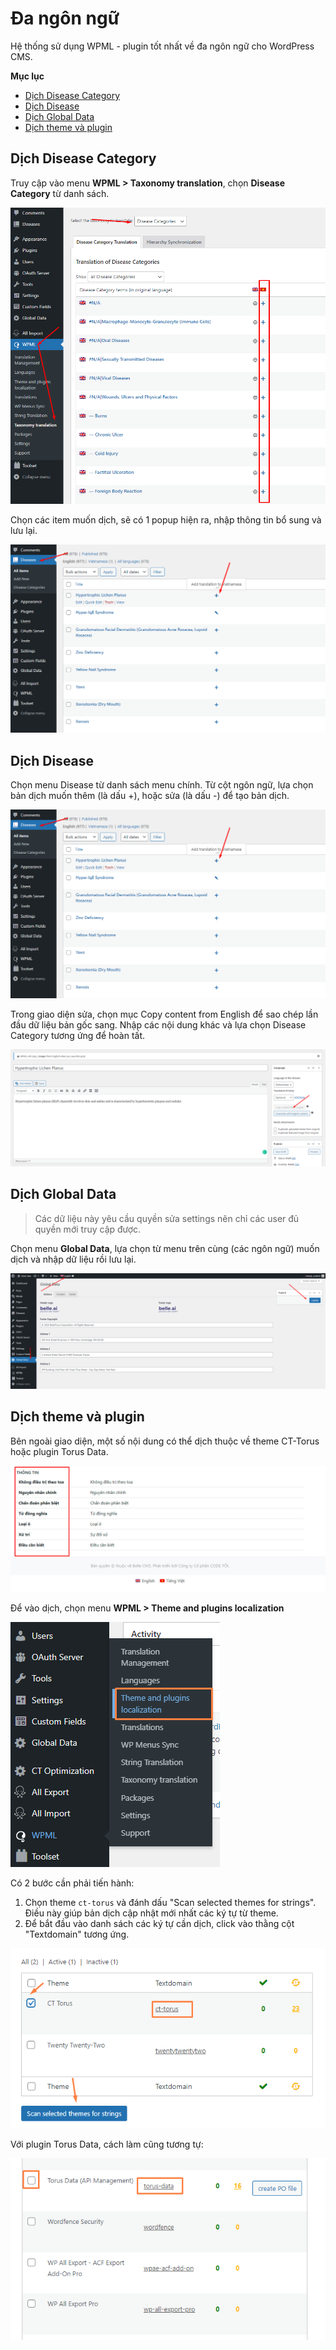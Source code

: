 # Đa ngôn ngữ

Hệ thống sử dụng WPML - plugin tốt nhất về đa ngôn ngữ cho WordPress CMS.

**Mục lục**

- [Dịch Disease Category](#dịch-disease-category)
- [Dịch Disease](#dịch-disease)
- [Dịch Global Data](#dịch-global-data)
- [Dịch theme và plugin](#dịch-theme-và-plugin)

## Dịch Disease Category

Truy cập vào menu **WPML > Taxonomy translation**, chọn **Disease Category** từ danh sách.

![Dịch term Disease Category](wpml-term-translate-1.png)

Chọn các item muốn dịch, sẽ có 1 popup hiện ra, nhập thông tin bổ sung và lưu lại.

![Popup dịch term](wpml-disease-translate-1.png)

## Dịch Disease

Chọn menu Disease từ danh sách menu chính. Từ cột ngôn ngữ, lựa chọn bản dịch muốn thêm (là dấu +), hoặc sửa (là dấu -) để tạo bản dịch.

![Dịch Disease](wpml-disease-translate-1.png)

Trong giao diện sửa, chọn mục Copy content from English để sao chép lần đầu dữ liệu bản gốc sang. Nhập các nội dung khác và lựa chọn Disease Category tương ứng để hoàn tất.

![Dịch Disease](wpml-disease-translate-2.png)

## Dịch Global Data

> Các dữ liệu này yêu cầu quyền sửa settings nên chỉ các user đủ quyền mới truy cập được.

Chọn menu **Global Data**, lựa chọn từ menu trên cùng (các ngôn ngữ) muốn dịch và nhập dữ liệu rồi lưu lại.

![Dịch Global Data](wpml-translate-acf-options.png)

## Dịch theme và plugin

Bên ngoài giao diện, một số nội dung có thể dịch thuộc về theme CT-Torus hoặc plugin Torus Data.

![Nội dung có thể dịch](wpml-translate-theme-1.jpg)

Để vào dịch, chọn menu **WPML > Theme and plugins localization**

![Vào menu dịch theme và plugin](wpml-translate-theme-2.png)

Có 2 bước cần phải tiến hành:

1. Chọn theme `ct-torus` và đánh dấu "Scan selected themes for strings". Điều này giúp bản dịch cập nhật mới nhất các ký tự từ theme.
2. Để bắt đầu vào danh sách các ký tự cần dịch, click vào thằng cột "Textdomain" tương ứng.

![Dịch theme](wpml-translate-theme-3.png)

Với plugin Torus Data, cách làm cũng tương tự:

![Dịch plugin](wpml-translate-plugin-1.png)
